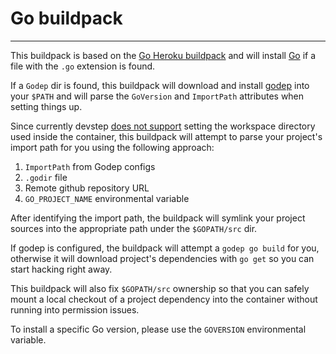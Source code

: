 # Go buildpack
--------------

This buildpack is based on the [Go Heroku buildpack](https://github.com/kr/heroku-buildpack-go)
and will install [Go](http://golang.org/) if a file with the `.go` extension
is found.

If a `Godep` dir is found, this buildpack will download and install [godep](https://github.com/kr/godep)
into your `$PATH` and will parse the `GoVersion` and `ImportPath` attributes
when setting things up.

Since currently devstep [does not support](https://github.com/fgrehm/devstep/issues/51)
setting the workspace directory used inside the container, this buildpack will
attempt to parse your project's import path for you using the following approach:

1. `ImportPath` from Godep configs
2. `.godir` file
3. Remote github repository URL
4. `GO_PROJECT_NAME` environmental variable

After identifying the import path, the buildpack will symlink your project sources
into the appropriate path under the `$GOPATH/src` dir.

If godep is configured, the buildpack will attempt a `godep go build` for you,
otherwise it will download project's dependencies with `go get` so you can
start hacking right away.

This buildpack will also fix `$GOPATH/src` ownership so that you can safely
mount a local checkout of a project dependency into the container without
running into permission issues.

To install a specific Go version, please use the `GOVERSION` environmental
variable.
